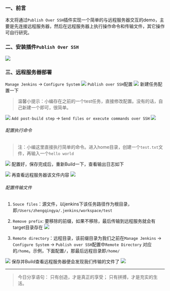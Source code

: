 ﻿### 一、前言

本文将通过`Publish Over SSH`插件实现一个简单的与远程服务器交互的demo，主要是先连接远程服务器，然后在远程服务器上执行操作命令和传输文件，其它操作可自行研究。

### 二、安装插件`Publish Over SSH`

![](./images/02-远程服务器部署-20230728144728671.png)

### 三、远程服务器部署

`Manage Jenkins` -> `Configure System`
![](./images/02-远程服务器部署-20230728144728694.png)
`Publish over SSH`配置
![](./images/02-远程服务器部署-20230728144728721.png)
新建任务配置一下

> 温馨小提示：小编存在之前的一个test任务，直接修改配置。没有的话，自己新建一个即可，很简单。

![](./images/02-远程服务器部署-20230728144728747.png)
`Add post-build step` -> `Send files or execute commands over SSH`
![](./images/02-远程服务器部署-20230728144728769.png)

###### 配置执行命令

> 注：小编这里直接执行简单的命令。进入home目录，创建一个`test.txt`文件，再输入一个`hello world`

![](./images/02-远程服务器部署-20230728144728805.png)
配置好，保存完成后，重新Build一下，查看输出日志如下

![](./images/02-远程服务器部署-20230728144728832.png)
再查看远程服务器该文件内容
![](./images/02-远程服务器部署-20230728144728862.png)

###### 配置传输文件

1. `Souce files`：源文件，以jenkins下该任务路径作为根目录，即`/Users/zhengqingya/.jenkins/workspace/test`
2. `Remove prefix`: 要移除的前缀，如果不移除，最后传输到远程服务就会有target目录存在
   ![](./images/02-远程服务器部署-20230728144728913.png)

4. `Remote directory`：远程目录，该前缀目录为我们之前在`Manage Jenkins` -> `Configure System` -> `Publish over SSH`配置中`Remote Directory`
   对应的`/home`。示例，下面配置`/`，那最后远程目录即`/home/`

![](./images/02-远程服务器部署-20230728144728937.png)
保存并Build查看远程服务器便会发现我们传输的文件了
![](./images/02-远程服务器部署-20230728144728967.png)

---

> 今日分享语句：
> 只有创造，才是真正的享受；
> 只有拼搏，才是充实的生活。
